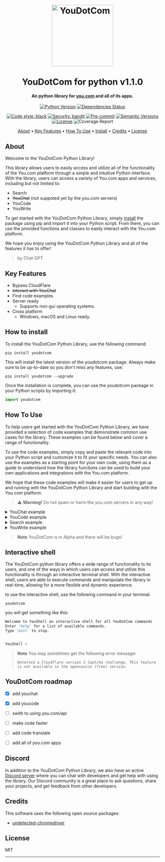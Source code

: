 
<h1 align="center">
  <br>
  <a href="https://github.com/SilkePilon/youdotcom/"><img src="https://github.com/SilkePilon/youdotcom/blob/main/youdotcom.png?raw=true" alt="YouDotCom" width="200"></a>
  <br>
  <br>
  YouDotCom for python v1.1.0
  <br>
</h1>

<h4 align="center">An python library for <a href="http://you.com/" target="_blank">you.com</a> and all of its apps.</h4>

<div align="center">

  [![Python Version](https://img.shields.io/pypi/pyversions/youdotcom.svg)](https://pypi.org/project/youdotcom/)
  [![Dependencies Status](https://img.shields.io/badge/dependencies-up%20to%20date-brightgreen.svg)](https://github.com/silkepilon/youdotcom/pulls?utf8=%E2%9C%93&q=is%3Apr%20author%3Aapp%2Fdependabot)

  [![Code style: black](https://img.shields.io/badge/code%20style-black-000000.svg)](https://github.com/psf/black)
  [![Security: bandit](https://img.shields.io/badge/security-bandit-green.svg)](https://github.com/PyCQA/bandit)
  [![Pre-commit](https://img.shields.io/badge/pre--commit-enabled-brightgreen?logo=pre-commit&logoColor=white)](https://github.com/silkepilon/youdotcom/blob/master/.pre-commit-config.yaml)
  [![Semantic Versions](https://img.shields.io/badge/%20%20%F0%9F%93%A6%F0%9F%9A%80-semantic--versions-e10079.svg)](https://github.com/silkepilon/youdotcom/releases)
  [![License](https://img.shields.io/github/license/silkepilon/youdotcom)](https://github.com/silkepilon/youdotcom/blob/master/LICENSE)
  ![Coverage Report](assets/images/coverage.svg)
  
</div>

<p align="center">
  <a href="#about">About</a> •
  <a href="#key-features">Key Features</a> •
  <a href="#how-to-use">How To Use</a> •
  <a href="#how-to-install">Install</a> •
  <a href="#credits">Credits</a> •
  <a href="#license">License</a>
</p>

<!-- ![screenshot](https://raw.githubusercontent.com/SilkePilon/youdotcom/main/assets/images/YouDotCom.jpg) -->

## About
Welcome to the YouDotCom Python Library!

This library allows users to easily access and utilize all of the functionality of the You.com platform through a simple and intuitive Python interface. With the library, users can access a variety of You.com apps and services, including but not limited to:

* Search
* ~~YouChat~~ (not suppoted yet by the you.com servers)
* YouCode
* YouWrite

To get started with the YouDotCom Python Library, simply <a href="#install">install</a> the package using pip and import it into your Python script. From there, you can use the provided functions and classes to easily interact with the You.com platform.

We hope you enjoy using the YouDotCom Python Library and all of the features it has to offer!
> by Chat GPT


## Key Features
* Bypass CloudFlare
* ~~Interact with YouChat~~
* Find code examples
* Server ready
  - Supports non-gui operating systems.
* Cross platform
  - Windows, macOS and Linux ready.


## How to install

To install the YouDotCom Python Library, use the following command:

```
pip install youdotcom
```
This will install the latest version of the youdotcom package. Always make sure to be up-to-date so you don't miss any features, use:

```
pip install youdotcom --upgrade
```

Once the installation is complete, you can use the youdotcom package in your Python scripts by importing it:

```python
import youdotcom
```


## How To Use

To help users get started with the YouDotCom Python Library, we have provided a selection of code examples that demonstrate common use cases for the library. These examples can be found below and cover a range of functionality.

To use the code examples, simply copy and paste the relevant code into your Python script and customize it to fit your specific needs. You can also use the examples as a starting point for your own code, using them as a guide to understand how the library functions can be used to build your own applications and integrations with the You.com platform.

We hope that these code examples will make it easier for users to get up and running with the YouDotCom Python Library and start building with the You.com platform.
> :warning: **Warning!**
> Do not spam or harm the you.com servers in any way!
<details>
<summary>YouChat example</summary>
<br>

> **Note**
> YouChat is currently disabled because you.com does not yet support the trafic.


```python
from youdotcom import Webdriver, Chat # import all the classes

driver = Webdriver().driver  # setting up the webdriver. use `webdriver_path=` if the pre-installed one does not work.


chat = Chat.send_message(driver=driver, message="how is your day?")  # send a message to YouChat. passing the driver and messages

driver.close()  # close the webdriver


print(chat)  # {'message': "It's been great! How about yours?", 'time': '11', 'error': 'False'}
```


#### Context
> **Note**
> Your context will not always be used in the response message is is not a code bug but a YouChat thing. Note its still in beta
  
YouDotCom's YouChat feature is a powerful tool that allows for context to be utilized in your conversations. By passing a list or a file in the JSON format, you can provide the chatbot with additional information to better understand and respond to your questions.

To use the context option, you can change the way you send your message by changing the `Chat.send_message` method. This method allows you to pass in a driver, a message, and a context_form_file or a context parameter.

For example, if you want to use a file, you can pass the file name as the `context_form_file` parameter, like this:
  
```python
Chat.send_message(driver=driver, message="YOUR QUESTION HERE", context_form_file="FILE_NAME.json")
```
  
Make sure to change the `FILE_NAME` to the name of the file you are using and include a question in the `message` parameter.

Alternatively, you can also use the context directly without a file by passing in a list as the `context` parameter. Like this:
  
```python
Chat.send_message(driver=driver, message="YOUR QUESTION HERE", context=['context #1', '#2', 'etc...'])
```

By providing context to your conversations, you can expect more accurate and personalized responses from YouChat, which can help to improve your overall experience.

The following is an example of a JSON file that can be used as the `context_form_file` parameter in the `Chat.send_message` method:

```json
{  
    "context": [ 
        "my name is test",
        "i love coding",
        "my hobby's are making pictures in nature"
    ]  
}  
```

In this example, the `context` field contains an array of strings that provide additional information about the user. The strings can include any relevant information that could help the chatbot understand the context of the conversation.

  
</details>

<details>
<summary>YouCode example</summary>
<br>
<p align="center">
Find code
</p>
  
```python
from youdotcom import Webdriver, Code # import all the classes

driver = Webdriver().driver # setting up the webdriver. use `webdriver_path=` if the pre-installed one does not work.

code = Code.find_code(driver, search="how to make an python loop?") # get all the code displayed on screen. passing the driver and search string.

for string in code['response']: # loop through all the code
    print(string) # print 1 at an time.
    
print(code['time']) # print the time taken to complete you search.
```
  
This code imports the Code and Webdriver classes from the youdotcom library. The Code class is used to search for code snippets, while the Webdriver class is used to set up a webdriver.

First, the Webdriver class is instantiated with Webdriver(). The driver attribute of the resulting object is then stored in the driver variable. The driver attribute returns a webdriver object that can be used to automate web browsing tasks.

Next, the find_code method of the Code class is called with driver and a search string as arguments. This method searches for code snippets related to the specified search string using the webdriver. The result of the method call is stored in the code variable.

The code variable is a dictionary containing a list of code snippets in the response field and the time taken to complete the search in the time field. The code then loops through the response list and prints each code snippet to the console one at a time. Finally, the time taken to complete the search is printed to the console.
  
---
  
<p align="center">
Generate code
</p>
  
> **Note**
> Code complete has an daily limit of 20 requests.

```python
from youdotcom import Code # import the write class 

text = Code.gen_code("python loop") # make an api call

print(text['response']) # print the AI made code

print(text['time']) # print total time taken to complete your request
```
  
This code imports the Code class from the youdotcom module. It then calls the gen_code method of the Code class, passing in the string "python loop" as an argument. The gen_code method makes an API call and returns a dictionary with two keys: response and time. The code then prints the value associated with the response key, which is the AI-generated code. It also prints the value associated with the time key, which is the total time taken to complete the request.
  
</details>

<details>
<summary>Search example</summary>
<br>
  
```python
from youdotcom import Search # import the Search class

search_results = Search.search_for("how to make an python loop?") # search! No need to use the Webdriver class.

print(search_results['results']) # print all the search results

print(search_results['time']) # print the total time taken (les then 3 seconds on average)
```
  
This code imports the Search class from the youdotcom module. It then calls the search_for method of the Search class, passing in the string "how to make an python loop?" as an argument. The search_for method returns a dictionary with two keys: results and time. The code then prints the value associated with the results key, which is a list of search results. It also prints the value associated with the time key, which is the total time taken to perform the search.
  
</details>

<details>
<summary>YouWrite example</summary>
<br>
  
> **Note**
> YouWrite has an daily limit of 10 requests.
  
```python
from youdotcom import Write # import the write class 

text = Write.write("how to write well?") # make an api call

print(text['response']) # print the AI made text

print(text['time']) # print total time taken to complete your request
```
  
This code imports the Write class from the youdotcom module. It then calls the write method of the Write class, passing in the string "how to write well?" as an argument. The write method makes an API call and returns a dictionary with two keys: response and time. The code then prints the value associated with the response key, which is a text generated by an AI. It also prints the value associated with the time key, which is the total time taken to complete the request.
  
</details>

> **Note**
> YouDotCom is in Alpha and there will be bugs!


## Interactive shell
The YouDotCom python library offers a wide range of functionality to its users, and one of the ways in which users can access and utilize this functionality is through an interactive terminal shell. With the interactive shell, users are able to execute commands and manipulate the library in real-time, allowing for a more flexible and dynamic experience.

to use the interactive shell, use the following command in your terminal:

```
youdotcom
```

you will get something like this:

```bash
Welcome to YouShell an interactive shell for all YouDotCom commands
Enter 'help' for a list of available commands.
Type 'exit' to stop.


YouShell >
```

> **Note**
> You may sometimes get the following error message: 
> ```
> Detected a Cloudflare version 2 Captcha challenge, This feature is not available in the opensource (free) version.
> ```

## YouDotCom roadmap
* [x] add youchat
* [x] add youcode
* [ ] swith to using you.com/api
* [ ] make code faster
* [ ] add code translate 
* [ ] add all of you.com apps


## Discord
In addition to the YouDotCom Python Library, we also have an active [Discord server](https://discord.gg/SD7wZMFSvV) where you can chat with developers and get help with using the library. Our Discord community is a great place to ask questions, share your projects, and get feedback from other developers.


## Credits

This software uses the following open source packages:

- [undetected-chromedriver](https://github.com/ultrafunkamsterdam/undetected-chromedriver)


## License

MIT

---
